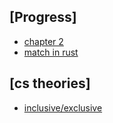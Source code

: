 ## [Progress]
- [chapter 2](https://doc.rust-lang.org/book/ch02-00-guessing-game-tutorial.html)
- [match in rust](https://doc.rust-lang.org/book/ch06-02-match.html#:~:text=Rust%20has%20an%20extremely%20powerful,based%20on%20which%20pattern%20matches.&text=Let's%20break%20down%20the%20match%20in%20the%20value_in_cents%20function.)

## [cs theories]
- [inclusive/exclusive](https://ibumei.wordpress.com/2011/03/25/matematika-diskret-2-prinsip-inklusi-dan-eksklusi/)